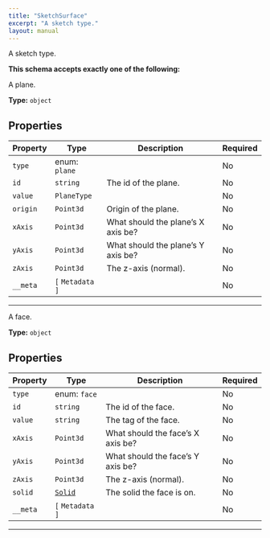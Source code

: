 ```yaml
---
title: "SketchSurface"
excerpt: "A sketch type."
layout: manual
---
```


A sketch type.





**This schema accepts exactly one of the following:**

A plane.

**Type:** `object`






## Properties

| Property | Type | Description | Required |
|----------|------|-------------|----------|
| `type` |enum: `plane`|  | No |
| `id` |`string`| The id of the plane. | No |
| `value` |`PlaneType`|  | No |
| `origin` |`Point3d`| Origin of the plane. | No |
| `xAxis` |`Point3d`| What should the plane’s X axis be? | No |
| `yAxis` |`Point3d`| What should the plane’s Y axis be? | No |
| `zAxis` |`Point3d`| The z-axis (normal). | No |
| `__meta` |`[` `Metadata` `]`|  | No |


----
A face.

**Type:** `object`






## Properties

| Property | Type | Description | Required |
|----------|------|-------------|----------|
| `type` |enum: `face`|  | No |
| `id` |`string`| The id of the face. | No |
| `value` |`string`| The tag of the face. | No |
| `xAxis` |`Point3d`| What should the face’s X axis be? | No |
| `yAxis` |`Point3d`| What should the face’s Y axis be? | No |
| `zAxis` |`Point3d`| The z-axis (normal). | No |
| `solid` |[`Solid`](/docs/kcl/types/Solid)| The solid the face is on. | No |
| `__meta` |`[` `Metadata` `]`|  | No |


----




